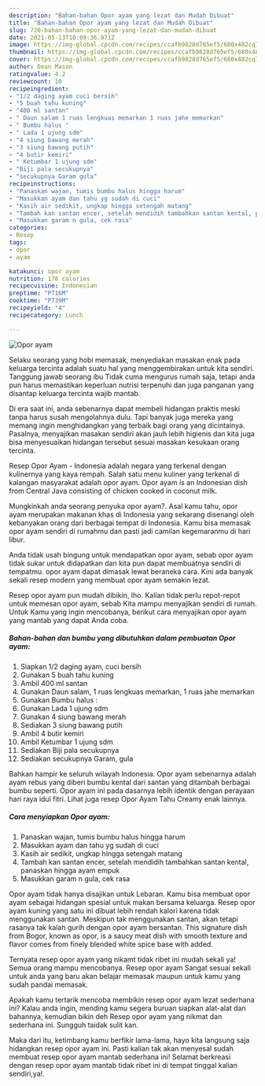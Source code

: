 ```yaml
---
description: "Bahan-bahan Opor ayam yang lezat dan Mudah Dibuat"
title: "Bahan-bahan Opor ayam yang lezat dan Mudah Dibuat"
slug: 720-bahan-bahan-opor-ayam-yang-lezat-dan-mudah-dibuat
date: 2021-05-13T10:09:36.971Z
image: https://img-global.cpcdn.com/recipes/ccafb9828d765ef5/680x482cq70/opor-ayam-foto-resep-utama.jpg
thumbnail: https://img-global.cpcdn.com/recipes/ccafb9828d765ef5/680x482cq70/opor-ayam-foto-resep-utama.jpg
cover: https://img-global.cpcdn.com/recipes/ccafb9828d765ef5/680x482cq70/opor-ayam-foto-resep-utama.jpg
author: Dean Mason
ratingvalue: 4.2
reviewcount: 10
recipeingredient:
- "1/2 daging ayam cuci bersih"
- "5 buah tahu kuning"
- "400 ml santan"
- " Daun salam 1 ruas lengkuas memarkan 1 ruas jahe memarkan"
- " Bumbu halus "
- " Lada 1 ujung sdm"
- "4 siung bawang merah"
- "3 siung bawang putih"
- "4 butir kemiri"
- " Ketumbar 1 ujung sdm"
- "Biji pala secukupnya"
- "secukupnya Garam gula"
recipeinstructions:
- "Panaskan wajan, tumis bumbu halus hingga harum"
- "Masukkan ayam dan tahu yg sudah di cuci"
- "Kasih air sedikit, ungkap hingga setengah matang"
- "Tambah kan santan encer, setelah mendidih tambahkan santan kental, panaskan hingga ayam empuk"
- "Masukkan garam n gula, cek rasa"
categories:
- Resep
tags:
- opor
- ayam

katakunci: opor ayam 
nutrition: 178 calories
recipecuisine: Indonesian
preptime: "PT16M"
cooktime: "PT39M"
recipeyield: "4"
recipecategory: Lunch

---
```



![Opor ayam](https://img-global.cpcdn.com/recipes/ccafb9828d765ef5/680x482cq70/opor-ayam-foto-resep-utama.jpg)

Selaku seorang yang hobi memasak, menyediakan masakan enak pada keluarga tercinta adalah suatu hal yang menggembirakan untuk kita sendiri. Tanggung jawab seorang ibu Tidak cuma mengurus rumah saja, tetapi anda pun harus memastikan keperluan nutrisi terpenuhi dan juga panganan yang disantap keluarga tercinta wajib mantab.

Di era  saat ini, anda sebenarnya dapat membeli hidangan praktis meski tanpa harus susah mengolahnya dulu. Tapi banyak juga mereka yang memang ingin menghidangkan yang terbaik bagi orang yang dicintainya. Pasalnya, menyajikan masakan sendiri akan jauh lebih higienis dan kita juga bisa menyesuaikan hidangan tersebut sesuai masakan kesukaan orang tercinta. 

Resep Opor Ayam - Indonesia adalah negara yang terkenal dengan kulinernya yang kaya rempah. Salah satu menu kuliner yang terkenal di kalangan masyarakat adalah opor ayam. Opor ayam is an Indonesian dish from Central Java consisting of chicken cooked in coconut milk.

Mungkinkah anda seorang penyuka opor ayam?. Asal kamu tahu, opor ayam merupakan makanan khas di Indonesia yang sekarang disenangi oleh kebanyakan orang dari berbagai tempat di Indonesia. Kamu bisa memasak opor ayam sendiri di rumahmu dan pasti jadi camilan kegemaranmu di hari libur.

Anda tidak usah bingung untuk mendapatkan opor ayam, sebab opor ayam tidak sukar untuk didapatkan dan kita pun dapat membuatnya sendiri di tempatmu. opor ayam dapat dimasak lewat beraneka cara. Kini ada banyak sekali resep modern yang membuat opor ayam semakin lezat.

Resep opor ayam pun mudah dibikin, lho. Kalian tidak perlu repot-repot untuk memesan opor ayam, sebab Kita mampu menyajikan sendiri di rumah. Untuk Kamu yang ingin mencobanya, berikut cara menyajikan opor ayam yang mantab yang dapat Anda coba.

<!--inarticleads1-->

##### Bahan-bahan dan bumbu yang dibutuhkan dalam pembuatan Opor ayam:

1. Siapkan 1/2 daging ayam, cuci bersih
1. Gunakan 5 buah tahu kuning
1. Ambil 400 ml santan
1. Gunakan  Daun salam, 1 ruas lengkuas memarkan, 1 ruas jahe memarkan
1. Gunakan  Bumbu halus :
1. Gunakan  Lada 1 ujung sdm
1. Gunakan 4 siung bawang merah
1. Sediakan 3 siung bawang putih
1. Ambil 4 butir kemiri
1. Ambil  Ketumbar 1 ujung sdm
1. Sediakan Biji pala secukupnya
1. Sediakan secukupnya Garam, gula


Bahkan hampir ke seluruh wilayah Indonesia. Opor ayam sebenarnya adalah ayam rebus yang diberi bumbu kental dari santan yang ditambah berbagai bumbu seperti. Opor ayam ini pada dasarnya lebih identik dengan perayaan hari raya idul fitri. Lihat juga resep Opor Ayam Tahu Creamy enak lainnya. 

<!--inarticleads2-->

##### Cara menyiapkan Opor ayam:

1. Panaskan wajan, tumis bumbu halus hingga harum
1. Masukkan ayam dan tahu yg sudah di cuci
1. Kasih air sedikit, ungkap hingga setengah matang
1. Tambah kan santan encer, setelah mendidih tambahkan santan kental, panaskan hingga ayam empuk
1. Masukkan garam n gula, cek rasa


Opor ayam tidak hanya disajikan untuk Lebaran. Kamu bisa membuat opor ayam sebagai hidangan spesial untuk makan bersama keluarga. Resep opor ayam kuning yang satu ini dibuat lebih rendah kalori karena tidak menggunakan santan. Meskipun tak menggunakan santan, akan tetapi rasanya tak kalah gurih dengan opor ayam bersantan. This signature dish from Bogor, known as opor, is a saucy meat dish with smooth texture and flavor comes from finely blended white spice base with added. 

Ternyata resep opor ayam yang nikamt tidak ribet ini mudah sekali ya! Semua orang mampu mencobanya. Resep opor ayam Sangat sesuai sekali untuk anda yang baru akan belajar memasak maupun untuk kamu yang sudah pandai memasak.

Apakah kamu tertarik mencoba membikin resep opor ayam lezat sederhana ini? Kalau anda ingin, mending kamu segera buruan siapkan alat-alat dan bahannya, kemudian bikin deh Resep opor ayam yang nikmat dan sederhana ini. Sungguh taidak sulit kan. 

Maka dari itu, ketimbang kamu berfikir lama-lama, hayo kita langsung saja hidangkan resep opor ayam ini. Pasti kalian tak akan menyesal sudah membuat resep opor ayam mantab sederhana ini! Selamat berkreasi dengan resep opor ayam mantab tidak ribet ini di tempat tinggal kalian sendiri,ya!.

